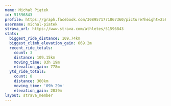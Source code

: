```yaml
---
name: Michał Piątek
id: 51596843
profile: https://graph.facebook.com/3089571771067360/picture?height=256&width=256
username: michal-piatek
strava_url: https://www.strava.com/athletes/51596843
stats:
  biggest_ride_distance: 109.74km
  biggest_climb_elevation_gain: 669.2m
  recent_ride_totals:
    count: 3
    distance: 109.15km
    moving_time: 03h 19m
    elevation_gain: 778m
  ytd_ride_totals:
    count: 8
    distance: 300km
    moving_time: '09h 29m'
    elevation_gain: 2039m
layout: strava_member
--- 
```

